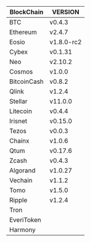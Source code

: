 | BlockChain  | VERSION    |
| ----------- | ---------- |
| BTC         | v0.4.3     |
| Ethereum    | v2.4.7     |
| Eosio       | v1.8.0-rc2 |
| Cybex       | v0.1.31    |
| Neo         | v2.10.2    |
| Cosmos      | v1.0.0     |
| BitcoinCash | v0.8.2     |
| Qlink       | v1.2.4     |
| Stellar     | v11.0.0    |
| Litecoin    | v0.4.4     |
| Irisnet     | v0.15.0    |
| Tezos       | v0.0.3     |
| Chainx      | v1.0.6     |
| Qtum        | v0.17.6    |
| Zcash       | v0.4.3     |
| Algorand    | v1.0.27    |
| Vechain     | v1.1.2     |
| Tomo        | v1.5.0     |
| Ripple      | v1.2.4     |
| Tron        |            |
| EveriToken  |            |
| Harmony     |            |

